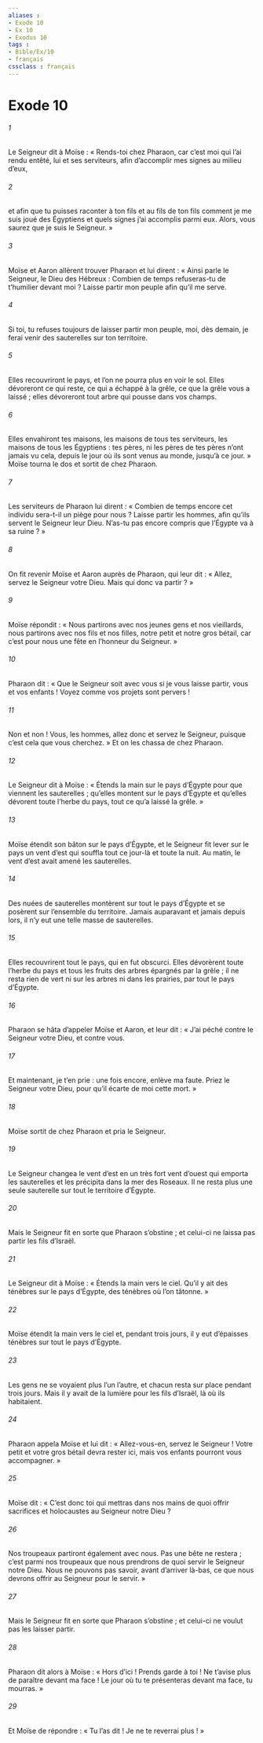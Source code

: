 ```yaml
---
aliases : 
- Exode 10
- Ex 10
- Exodus 10
tags : 
- Bible/Ex/10
- français
cssclass : français
---
```


# Exode 10

###### 1
Le Seigneur dit à Moïse : « Rends-toi chez Pharaon, car c’est moi qui l’ai rendu entêté, lui et ses serviteurs, afin d’accomplir mes signes au milieu d’eux,
###### 2
et afin que tu puisses raconter à ton fils et au fils de ton fils comment je me suis joué des Égyptiens et quels signes j’ai accomplis parmi eux. Alors, vous saurez que je suis le Seigneur. »
###### 3
Moïse et Aaron allèrent trouver Pharaon et lui dirent : « Ainsi parle le Seigneur, le Dieu des Hébreux : Combien de temps refuseras-tu de t’humilier devant moi ? Laisse partir mon peuple afin qu’il me serve.
###### 4
Si toi, tu refuses toujours de laisser partir mon peuple, moi, dès demain, je ferai venir des sauterelles sur ton territoire.
###### 5
Elles recouvriront le pays, et l’on ne pourra plus en voir le sol. Elles dévoreront ce qui reste, ce qui a échappé à la grêle, ce que la grêle vous a laissé ; elles dévoreront tout arbre qui pousse dans vos champs.
###### 6
Elles envahiront tes maisons, les maisons de tous tes serviteurs, les maisons de tous les Égyptiens : tes pères, ni les pères de tes pères n’ont jamais vu cela, depuis le jour où ils sont venus au monde, jusqu’à ce jour. » Moïse tourna le dos et sortit de chez Pharaon.
###### 7
Les serviteurs de Pharaon lui dirent : « Combien de temps encore cet individu sera-t-il un piège pour nous ? Laisse partir les hommes, afin qu’ils servent le Seigneur leur Dieu. N’as-tu pas encore compris que l’Égypte va à sa ruine ? »
###### 8
On fit revenir Moïse et Aaron auprès de Pharaon, qui leur dit : « Allez, servez le Seigneur votre Dieu. Mais qui donc va partir ? »
###### 9
Moïse répondit : « Nous partirons avec nos jeunes gens et nos vieillards, nous partirons avec nos fils et nos filles, notre petit et notre gros bétail, car c’est pour nous une fête en l’honneur du Seigneur. »
###### 10
Pharaon dit : « Que le Seigneur soit avec vous si je vous laisse partir, vous et vos enfants ! Voyez comme vos projets sont pervers !
###### 11
Non et non ! Vous, les hommes, allez donc et servez le Seigneur, puisque c’est cela que vous cherchez. » Et on les chassa de chez Pharaon.
###### 12
Le Seigneur dit à Moïse : « Étends la main sur le pays d’Égypte pour que viennent les sauterelles ; qu’elles montent sur le pays d’Égypte et qu’elles dévorent toute l’herbe du pays, tout ce qu’a laissé la grêle. »
###### 13
Moïse étendit son bâton sur le pays d’Égypte, et le Seigneur fit lever sur le pays un vent d’est qui souffla tout ce jour-là et toute la nuit. Au matin, le vent d’est avait amené les sauterelles.
###### 14
Des nuées de sauterelles montèrent sur tout le pays d’Égypte et se posèrent sur l’ensemble du territoire. Jamais auparavant et jamais depuis lors, il n’y eut une telle masse de sauterelles.
###### 15
Elles recouvrirent tout le pays, qui en fut obscurci. Elles dévorèrent toute l’herbe du pays et tous les fruits des arbres épargnés par la grêle ; il ne resta rien de vert ni sur les arbres ni dans les prairies, par tout le pays d’Égypte.
###### 16
Pharaon se hâta d’appeler Moïse et Aaron, et leur dit : « J’ai péché contre le Seigneur votre Dieu, et contre vous.
###### 17
Et maintenant, je t’en prie : une fois encore, enlève ma faute. Priez le Seigneur votre Dieu, pour qu’il écarte de moi cette mort. »
###### 18
Moïse sortit de chez Pharaon et pria le Seigneur.
###### 19
Le Seigneur changea le vent d’est en un très fort vent d’ouest qui emporta les sauterelles et les précipita dans la mer des Roseaux. Il ne resta plus une seule sauterelle sur tout le territoire d’Égypte.
###### 20
Mais le Seigneur fit en sorte que Pharaon s’obstine ; et celui-ci ne laissa pas partir les fils d’Israël.
###### 21
Le Seigneur dit à Moïse : « Étends la main vers le ciel. Qu’il y ait des ténèbres sur le pays d’Égypte, des ténèbres où l’on tâtonne. »
###### 22
Moïse étendit la main vers le ciel et, pendant trois jours, il y eut d’épaisses ténèbres sur tout le pays d’Égypte.
###### 23
Les gens ne se voyaient plus l’un l’autre, et chacun resta sur place pendant trois jours. Mais il y avait de la lumière pour les fils d’Israël, là où ils habitaient.
###### 24
Pharaon appela Moïse et lui dit : « Allez-vous-en, servez le Seigneur ! Votre petit et votre gros bétail devra rester ici, mais vos enfants pourront vous accompagner. »
###### 25
Moïse dit : « C’est donc toi qui mettras dans nos mains de quoi offrir sacrifices et holocaustes au Seigneur notre Dieu ?
###### 26
Nos troupeaux partiront également avec nous. Pas une bête ne restera ; c’est parmi nos troupeaux que nous prendrons de quoi servir le Seigneur notre Dieu. Nous ne pouvons pas savoir, avant d’arriver là-bas, ce que nous devrons offrir au Seigneur pour le servir. »
###### 27
Mais le Seigneur fit en sorte que Pharaon s’obstine ; et celui-ci ne voulut pas les laisser partir.
###### 28
Pharaon dit alors à Moïse : « Hors d’ici ! Prends garde à toi ! Ne t’avise plus de paraître devant ma face ! Le jour où tu te présenteras devant ma face, tu mourras. »
###### 29
Et Moïse de répondre : « Tu l’as dit ! Je ne te reverrai plus ! »
